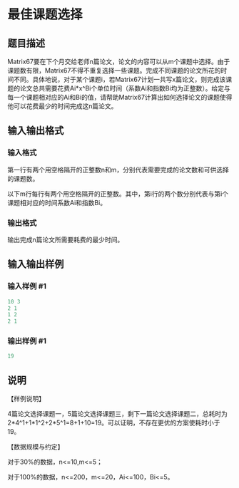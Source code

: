 # 最佳课题选择

## 题目描述

Matrix67要在下个月交给老师n篇论文，论文的内容可以从m个课题中选择。由于课题数有限，Matrix67不得不重复选择一些课题。完成不同课题的论文所花的时间不同。具体地说，对于某个课题i，若Matrix67计划一共写x篇论文，则完成该课题的论文总共需要花费Ai\*x^Bi个单位时间（系数Ai和指数Bi均为正整数）。给定与每一个课题相对应的Ai和Bi的值，请帮助Matrix67计算出如何选择论文的课题使得他可以花费最少的时间完成这n篇论文。

## 输入输出格式

### 输入格式

第一行有两个用空格隔开的正整数n和m，分别代表需要完成的论文数和可供选择的课题数。

以下m行每行有两个用空格隔开的正整数。其中，第i行的两个数分别代表与第i个课题相对应的时间系数Ai和指数Bi。

### 输出格式

输出完成n篇论文所需要耗费的最少时间。

## 输入输出样例

### 输入样例 #1

```cpp
10 3
2 1
1 2
2 1

```
### 输出样例 #1

```cpp
19

```
## 说明

【样例说明】

4篇论文选择课题一，5篇论文选择课题三，剩下一篇论文选择课题二，总耗时为2\*4^1+1\*1^2+2\*5^1=8+1+10=19。可以证明，不存在更优的方案使耗时小于19。

【数据规模与约定】

对于30%的数据，n<=10,m<=5；

对于100%的数据，n<=200，m<=20，Ai<=100，Bi<=5。

